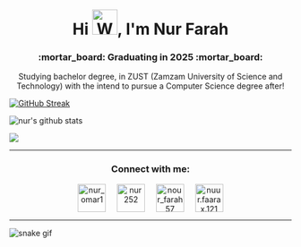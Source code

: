 <h1 align="center">Hi <img src="https://raw.githubusercontent.com/nixin72/nixin72/master/wave.gif" 
         alt="Waving hand animated gif"
         height="45"
         width="45" />, I'm Nur Farah</h1>

<h3 align="center">:mortar_board: Graduating in 2025 :mortar_board:</h3>
<p align="center">
Studying bachelor degree, in ZUST (Zamzam University of Science and Technology) with the intend to pursue a Computer Science degree after! </p>

[![GitHub Streak](https://github-readme-streak-stats.herokuapp.com?user=Nur-farah&theme=blueberry_duo&border_radius=7.2)](https://git.io/streak-stats)

![nur's github stats](https://github-readme-stats.vercel.app/api?username=nur-farah&title_color=66b6d2&icon_color=7cc0d8&text_color=2187ab&bg_color=00000000&show_icons=true&) 

 ![](https://github-readme-stats.vercel.app/api/top-langs/?username=Nur-farah&theme=react&text_color=66b6d2&bg_color=00000000&hide_border=false&include_all_commits=false&count_private=false&layout=compact) 

<hr>

<h3 align="center">Connect with me:</h3>
<p align="center">
<a href="https://twitter.com/nur_omar1" target="blank"><img align="center" src="https://img.icons8.com/cute-clipart/64/000000/twitter.png" alt="nur_omar1" height="50" width="50" /></a> &nbsp;&nbsp;&nbsp;
<a href="https://www.linkedin.com/in/nur252/" target="blank"><img align="center" src="https://img.icons8.com/cute-clipart/64/000000/linkedin.png" alt="nur252" height="50" width="50" /></a>&nbsp;&nbsp;&nbsp;&nbsp;
<a href="https://www.instagram.com/nour_farah57/" target="blank"><img align="center" src="https://img.icons8.com/cute-clipart/64/000000/instagram-new.png" alt="nour_farah57" height="50" width="50" /></a>&nbsp;&nbsp;&nbsp;&nbsp;
<a href="https://www.facebook.com/nuur.faarax.121" target="blank"><img align="center" src="https://img.icons8.com/cute-clipart/64/000000/facebook.png" alt="nuur.faarax.121" height="50" width="50" /></a>
</p>

<hr>

![snake gif](https://github.com/Nur-farah/Nur-farah/blob/output/github-contribution-grid-snake.svg)
